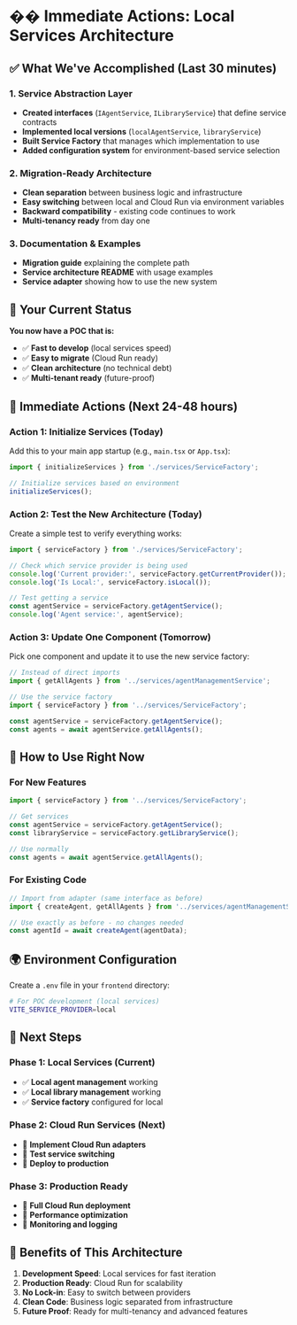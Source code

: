 # �� Immediate Actions: Local Services Architecture

## ✅ What We've Accomplished (Last 30 minutes)

### 1. Service Abstraction Layer
- **Created interfaces** (`IAgentService`, `ILibraryService`) that define service contracts
- **Implemented local versions** (`localAgentService`, `libraryService`) 
- **Built Service Factory** that manages which implementation to use
- **Added configuration system** for environment-based service selection

### 2. Migration-Ready Architecture
- **Clean separation** between business logic and infrastructure
- **Easy switching** between local and Cloud Run via environment variables
- **Backward compatibility** - existing code continues to work
- **Multi-tenancy ready** from day one

### 3. Documentation & Examples
- **Migration guide** explaining the complete path
- **Service architecture README** with usage examples
- **Service adapter** showing how to use the new system

## 🎯 Your Current Status

**You now have a POC that is:**
- ✅ **Fast to develop** (local services speed)
- ✅ **Easy to migrate** (Cloud Run ready)
- ✅ **Clean architecture** (no technical debt)
- ✅ **Multi-tenant ready** (future-proof)

## 🚀 Immediate Actions (Next 24-48 hours)

### Action 1: Initialize Services (Today)
Add this to your main app startup (e.g., `main.tsx` or `App.tsx`):

```typescript
import { initializeServices } from './services/ServiceFactory';

// Initialize services based on environment
initializeServices();
```

### Action 2: Test the New Architecture (Today)
Create a simple test to verify everything works:

```typescript
import { serviceFactory } from './services/ServiceFactory';

// Check which service provider is being used
console.log('Current provider:', serviceFactory.getCurrentProvider());
console.log('Is Local:', serviceFactory.isLocal());

// Test getting a service
const agentService = serviceFactory.getAgentService();
console.log('Agent service:', agentService);
```

### Action 3: Update One Component (Tomorrow)
Pick one component and update it to use the new service factory:

```typescript
// Instead of direct imports
import { getAllAgents } from '../services/agentManagementService';

// Use the service factory
import { serviceFactory } from '../services/ServiceFactory';

const agentService = serviceFactory.getAgentService();
const agents = await agentService.getAllAgents();
```

## 🔧 How to Use Right Now

### For New Features
```typescript
import { serviceFactory } from '../services/ServiceFactory';

// Get services
const agentService = serviceFactory.getAgentService();
const libraryService = serviceFactory.getLibraryService();

// Use normally
const agents = await agentService.getAllAgents();
```

### For Existing Code
```typescript
// Import from adapter (same interface as before)
import { createAgent, getAllAgents } from '../services/agentManagementServiceAdapter';

// Use exactly as before - no changes needed
const agentId = await createAgent(agentData);
```

## 🌍 Environment Configuration

Create a `.env` file in your `frontend` directory:

```bash
# For POC development (local services)
VITE_SERVICE_PROVIDER=local
```

## 🚀 Next Steps

### Phase 1: Local Services (Current)
- ✅ **Local agent management** working
- ✅ **Local library management** working
- ✅ **Service factory** configured for local

### Phase 2: Cloud Run Services (Next)
- 🔄 **Implement Cloud Run adapters**
- 🔄 **Test service switching**
- 🔄 **Deploy to production**

### Phase 3: Production Ready
- 🔄 **Full Cloud Run deployment**
- 🔄 **Performance optimization**
- 🔄 **Monitoring and logging**

## 🎉 Benefits of This Architecture

1. **Development Speed**: Local services for fast iteration
2. **Production Ready**: Cloud Run for scalability
3. **No Lock-in**: Easy to switch between providers
4. **Clean Code**: Business logic separated from infrastructure
5. **Future Proof**: Ready for multi-tenancy and advanced features
